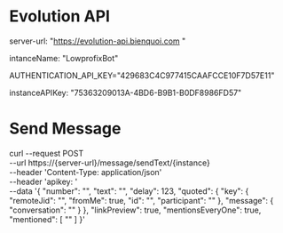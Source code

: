 # Evolution API

server-url: "https://evolution-api.bienquoi.com "

intanceName: "LowprofixBot"

AUTHENTICATION_API_KEY="429683C4C977415CAAFCCE10F7D57E11"

instanceAPIKey: "75363209013A-4BD6-B9B1-B0DF8986FD57"

# Send Message

curl --request POST \
 --url https://{server-url}/message/sendText/{instance} \
 --header 'Content-Type: application/json' \
 --header 'apikey: <api-key>' \
 --data '{
"number": "<string>",
"text": "<string>",
"delay": 123,
"quoted": {
"key": {
"remoteJid": "<string>",
"fromMe": true,
"id": "<string>",
"participant": "<string>"
},
"message": {
"conversation": "<string>"
}
},
"linkPreview": true,
"mentionsEveryOne": true,
"mentioned": [
"<string>"
]
}'
